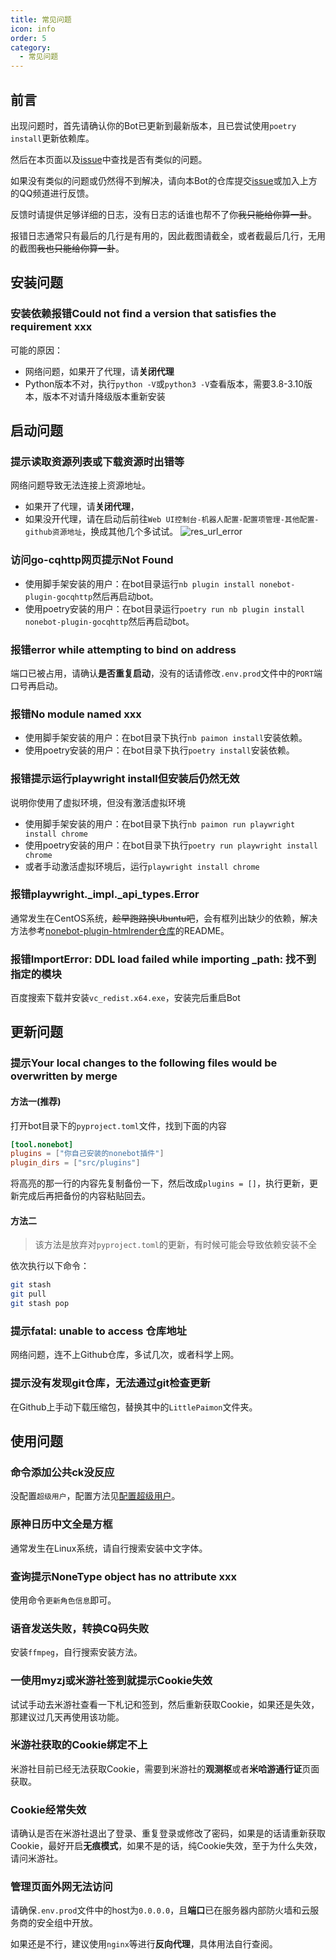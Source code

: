 ```yaml
---
title: 常见问题
icon: info
order: 5
category:
  - 常见问题
---
```


## 前言
出现问题时，首先请确认你的Bot已更新到最新版本，且已尝试使用`poetry install`更新依赖库。

然后在本页面以及[issue](https://github.com/CMHopeSunshine/LittlePaimon/issues)中查找是否有类似的问题。

如果没有类似的问题或仍然得不到解决，请向本Bot的仓库提交[issue](https://github.com/CMHopeSunshine/LittlePaimon/issues)或加入上方的QQ频道进行反馈。

反馈时请提供足够详细的日志，没有日志的话谁也帮不了你~~我只能给你算一卦~~。

报错日志通常只有最后的几行是有用的，因此截图请截全，或者截最后几行，无用的截图~~我也只能给你算一卦~~。

## 安装问题

### 安装依赖报错Could not find a version that satisfies the requirement xxx
可能的原因：
- 网络问题，如果开了代理，请**关闭代理**
- Python版本不对，执行`python -V`或`python3 -V`查看版本，需要3.8-3.10版本，版本不对请升降级版本重新安装

## 启动问题

### 提示读取资源列表或下载资源时出错等
网络问题导致无法连接上资源地址。
- 如果开了代理，请**关闭代理**，
- 如果没开代理，请在启动后前往`Web UI控制台-机器人配置-配置项管理-其他配置-github资源地址`，换成其他几个多试试。
  ![res_url_error](https://s1.ax1x.com/2023/02/05/pS62bLj.png)

### 访问go-cqhttp网页提示Not Found
- 使用脚手架安装的用户：在bot目录运行`nb plugin install nonebot-plugin-gocqhttp`然后再启动bot。
- 使用poetry安装的用户：在bot目录运行`poetry run nb plugin install nonebot-plugin-gocqhttp`然后再启动bot。

### 报错error while attempting to bind on address
端口已被占用，请确认**是否重复启动**，没有的话请修改`.env.prod`文件中的`PORT`端口号再启动。

### 报错No module named xxx
- 使用脚手架安装的用户：在bot目录下执行`nb paimon install`安装依赖。
- 使用poetry安装的用户：在bot目录下执行`poetry install`安装依赖。

### 报错提示运行playwright install但安装后仍然无效
说明你使用了虚拟环境，但没有激活虚拟环境
- 使用脚手架安装的用户：在bot目录下执行`nb paimon run playwright install chrome`
- 使用poetry安装的用户：在bot目录下执行`poetry run playwright install chrome`
- 或者手动激活虚拟环境后，运行`playwright install chrome`

### 报错playwright._impl._api_types.Error
通常发生在CentOS系统，~~趁早跑路换Ubuntu吧~~，会有框列出缺少的依赖，解决方法参考[nonebot-plugin-htmlrender仓库](https://github.com/kexue-z/nonebot-plugin-htmlrender)的README。


### 报错ImportError: DDL load failed while importing _path: 找不到指定的模块
百度搜索下载并安装`vc_redist.x64.exe`，安装完后重启Bot

## 更新问题

### 提示Your local changes to the following files would be overwritten by merge
#### 方法一(推荐)
打开bot目录下的`pyproject.toml`文件，找到下面的内容
```toml {2}
[tool.nonebot]
plugins = ["你自己安装的nonebot插件"]
plugin_dirs = ["src/plugins"]
```
将高亮的那一行的内容先复制备份一下，然后改成`plugins = []`，执行更新，更新完成后再把备份的内容粘贴回去。

#### 方法二
> 该方法是放弃对`pyproject.toml`的更新，有时候可能会导致依赖安装不全

依次执行以下命令：
```bash
git stash
git pull
git stash pop
```

### 提示fatal: unable to access 仓库地址
网络问题，连不上Github仓库，多试几次，或者科学上网。

### 提示没有发现git仓库，无法通过git检查更新
在Github上手动下载压缩包，替换其中的`LittlePaimon`文件夹。

## 使用问题

### 命令添加公共ck没反应
没配置`超级用户`，配置方法见[配置超级用户](configs/manage/bot-manage.md)。

### 原神日历中文全是方框
通常发生在Linux系统，请自行搜索安装中文字体。

### 查询提示NoneType object has no attribute xxx
使用命令`更新角色信息`即可。

### 语音发送失败，转换CQ码失败
安装`ffmpeg`，自行搜索安装方法。

### 一使用myzj或米游社签到就提示Cookie失效
试试手动去米游社查看一下札记和签到，然后重新获取Cookie，如果还是失效，那建议过几天再使用该功能。

### 米游社获取的Cookie绑定不上
米游社目前已经无法获取Cookie，需要到米游社的**观测枢**或者**米哈游通行证**页面获取。

### Cookie经常失效
请确认是否在米游社退出了登录、重复登录或修改了密码，如果是的话请重新获取Cookie，最好开启**无痕模式**，如果不是的话，纯Cookie失效，至于为什么失效，请问米游社。

### 管理页面外网无法访问
请确保`.env.prod`文件中的host为`0.0.0.0`，且**端口**已在服务器内部防火墙和云服务商的安全组中开放。

如果还是不行，建议使用`nginx`等进行**反向代理**，具体用法自行查阅。
